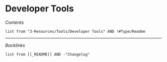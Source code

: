# Developer Tools

*Contents*

````dataview
list from "3-Resources/Tools/Developer Tools" AND !#Type/Readme
````

---

*Backlinks*

````dataview
list from [[_README]] AND -"Changelog"
````
